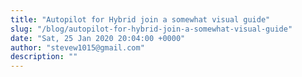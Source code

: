 ```yaml
---
title: "Autopilot for Hybrid join a somewhat visual guide"
slug: "/blog/autopilot-for-hybrid-join-a-somewhat-visual-guide"
date: "Sat, 25 Jan 2020 20:04:00 +0000"
author: "stevew1015@gmail.com"
description: ""
---
```


